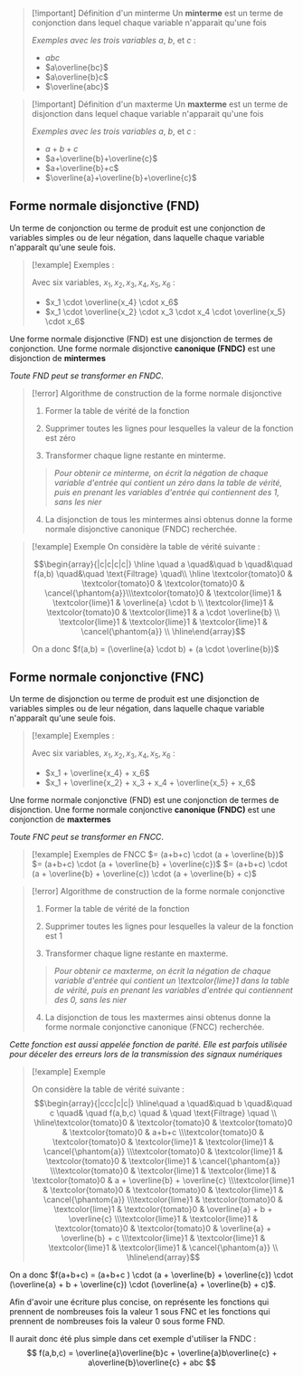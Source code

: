 >[!important] Définition d'un minterme
>Un **minterme** est un terme de conjonction dans lequel chaque variable n'apparait qu'une fois
>
>*Exemples avec les trois variables* $a$, $b$, et $c$ :
>- $abc$
>- $a\overline{bc}$
>- $a\overline{b}c$
>- $\overline{abc}$

>[!important] Définition d'un maxterme
>Un **maxterme** est un terme de disjonction dans lequel chaque variable n'apparait qu'une fois
>
>*Exemples avec les trois variables* $a$, $b$, et $c$ :
>- $a+b+c$
>- $a+\overline{b}+\overline{c}$
>- $a+\overline{b}+c$
>- $\overline{a}+\overline{b}+\overline{c}$

## Forme normale disjonctive (FND)

Un terme de conjonction ou terme de produit est une conjonction de variables simples ou de leur négation, dans laquelle chaque variable n'apparaît qu'une seule fois.

>[!example] Exemples : 
> 
> Avec six variables, $x_1, x_2, x_3, x_4, x_5, x_6$ : 
> 
> - $x_1 \cdot \overline{x_4} \cdot x_6$
> - $x_1 \cdot \overline{x_2} \cdot x_3 \cdot x_4 \cdot \overline{x_5} \cdot x_6$

Une forme normale disjonctive (FND) est une disjonction de termes de conjonction.
Une forme normale disjonctive **canonique (FNDC)** est une disjonction de **mintermes** 

*Toute FND peut se transformer en FNDC*.

>[!error] Algorithme de construction de la forme normale disjonctive
>1. Former la table de vérité de la fonction
>   
>2. Supprimer toutes les lignes pour lesquelles la valeur de la fonction est zéro
>3. Transformer chaque ligne restante en minterme. 
>   > *Pour obtenir ce minterme, on écrit la négation de chaque variable d'entrée qui contient un zéro dans la table de vérité, puis en prenant les variables d'entrée qui contiennent des 1, sans les nier*
> 4. La disjonction de tous les mintermes ainsi obtenus donne la forme normale disjonctive canonique (FNDC) recherchée. 

> [!example] Exemple
> On considère la table de vérité suivante : 
> 
> $$\begin{array}{|c|c|c|c|} \hline  \quad a \quad&\quad b \quad&\quad f(a,b) \quad&\quad \text{Filtrage} \quad\\ \hline \textcolor{tomato}0 & \textcolor{tomato}0 & \textcolor{tomato}0 & \cancel{\phantom{a}}\\\textcolor{tomato}0  & \textcolor{lime}1 & \textcolor{lime}1 & \overline{a} \cdot b \\ \textcolor{lime}1 & \textcolor{tomato}0 & \textcolor{lime}1 & a \cdot \overline{b} \\ \textcolor{lime}1 & \textcolor{lime}1 & \textcolor{lime}1 & \cancel{\phantom{a}} \\ \hline\end{array}$$
> 
> On a donc $f(a,b) = (\overline{a} \cdot b) + (a \cdot \overline{b})$

## Forme normale conjonctive (FNC)

Un terme de disjonction ou terme de produit est une disjonction de variables simples ou de leur négation, dans laquelle chaque variable n'apparaît qu'une seule fois.

>[!example] Exemples : 
> 
> Avec six variables, $x_1, x_2, x_3, x_4, x_5, x_6$ : 
> 
> - $x_1 + \overline{x_4} + x_6$
> - $x_1 + \overline{x_2} + x_3 + x_4 + \overline{x_5} + x_6$

Une forme normale conjonctive (FND) est une conjonction de termes de disjonction.
Une forme normale conjonctive **canonique (FNDC)** est une conjonction de **maxtermes** 

*Toute FNC peut se transformer en FNCC*.

>[!example] Exemples de FNCC
>$= (a+b+c) \cdot (a + \overline{b})$
>$= (a+b+c) \cdot (a + \overline{b} + \overline{c})$
>$= (a+b+c) \cdot (a + \overline{b} + \overline{c}) \cdot (a + \overline{b} + c)$

>[!error] Algorithme de construction de la forme normale conjonctive
>1. Former la table de vérité de la fonction
>   
>2. Supprimer toutes les lignes pour lesquelles la valeur de la fonction est 1
>3. Transformer chaque ligne restante en maxterme. 
>   > *Pour obtenir ce maxterme, on écrit la négation de chaque variable d'entrée qui contient un \textcolor{lime}1 dans la table de vérité, puis en prenant les variables d'entrée qui contiennent des 0, sans les nier*
> 4. La disjonction de tous les maxtermes ainsi obtenus donne la forme normale conjonctive canonique (FNCC) recherchée. 

*Cette fonction est aussi appelée fonction de parité.
Elle est parfois utilisée pour déceler des erreurs lors de la transmission des signaux numériques*

>[!example] Exemple
>
>On considère la table de vérité suivante : 
$$\begin{array}{|ccc|c|c|} \hline\quad a \quad&\quad b \quad&\quad c \quad& \quad f(a,b,c) \quad & \quad \text{Filtrage} \quad \\ \hline\textcolor{tomato}0 & \textcolor{tomato}0 & \textcolor{tomato}0 & \textcolor{tomato}0 & a+b+c \\\textcolor{tomato}0  & \textcolor{tomato}0 & \textcolor{lime}1 & \textcolor{lime}1 & \cancel{\phantom{a}} \\\textcolor{tomato}0  & \textcolor{lime}1 & \textcolor{tomato}0 & \textcolor{lime}1 & \cancel{\phantom{a}} \\\textcolor{tomato}0  & \textcolor{lime}1 & \textcolor{lime}1 & \textcolor{tomato}0 & a + \overline{b} + \overline{c} \\\textcolor{lime}1 & \textcolor{tomato}0 & \textcolor{tomato}0 & \textcolor{lime}1 & \cancel{\phantom{a}} \\\textcolor{lime}1 & \textcolor{tomato}0 & \textcolor{lime}1 & \textcolor{tomato}0 & \overline{a} + b + \overline{c} \\\textcolor{lime}1 & \textcolor{lime}1 & \textcolor{tomato}0 & \textcolor{tomato}0 & \overline{a} + \overline{b} + c \\\textcolor{lime}1 & \textcolor{lime}1 & \textcolor{lime}1 & \textcolor{lime}1 & \cancel{\phantom{a}} \\ \hline\end{array}$$
> 
On a donc $f(a+b+c) = (a+b+c ) \cdot (a + \overline{b} + \overline{c}) \cdot (\overline{a} + b + \overline{c}) \cdot (\overline{a} + \overline{b} + c)$.


Afin d'avoir une écriture plus concise, on représente les fonctions qui prennent de nombreuses fois la valeur 1 sous FNC et les fonctions qui prennent de nombreuses fois la valeur 0 sous forme FND.

Il aurait donc été plus simple dans cet exemple d'utiliser la FNDC : 
$$
f(a,b,c) = \overline{a}\overline{b}c + \overline{a}b\overline{c} + a\overline{b}\overline{c} + abc
$$
